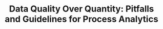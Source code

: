 ---
layout: "publication"
title: "Data Quality Over Quantity: Pitfalls and Guidelines for Process Analytics"
type: "conference"
order: 178
year: 2023
arxiv: https://arxiv.org/abs/2211.06440
authors: "Lim C. Siang, Shams Elnawawi, Lee D. Rippon, Daniel L. O’Connor, R. Bhushan Gopaluni"
journal: "In Proceedings of the 22nd IFAC World Congress (To Appear)"
pdf: "2023C3_siang_ifac.pdf"
slides: "2023C3_siang_ifac_slides.pdf"
thumbnail: "2023C3_siang_ifac.png"
video: https://vimeo.com/849890105
image: "/assets/thumbnails/2023C3_siang_ifac.png"
thumbnail_caption: "Fig. 2: Process data must be contextualized with other datasets to provide meaning"
description: "A significant portion of the effort involved in advanced process control, process analytics, and machine learning involves acquiring and preparing data. Literature often emphasizes increasingly complex modelling techniques with incremental performance improvements. However, when industrial case studies are published they often lack important details on data acquisition and preparation. Although data pre-processing is unfairly maligned as trivial and technically uninteresting, in practice it has an out-sized influence on the success of real-world artificial intelligence applications. This work describes best practices for acquiring and preparing operating data to pursue data-driven modelling and control opportunities in industrial processes. We present practical considerations for pre-processing industrial time series data to inform the efficient development of reliable soft sensors that provide valuable process insights."
---